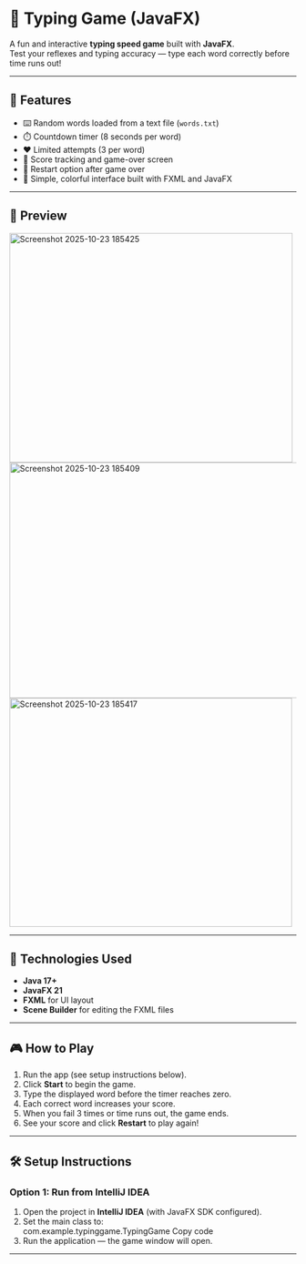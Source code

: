 # 🎯 Typing Game (JavaFX)

A fun and interactive **typing speed game** built with **JavaFX**.  
Test your reflexes and typing accuracy — type each word correctly before time runs out!

---

## 🚀 Features
- ⌨️ Random words loaded from a text file (`words.txt`)
- ⏱️ Countdown timer (8 seconds per word)
- ❤️ Limited attempts (3 per word)
- 🧮 Score tracking and game-over screen
- 🔁 Restart option after game over
- 🎨 Simple, colorful interface built with FXML and JavaFX

---

## 📸 Preview
<img width="497" height="403" alt="Screenshot 2025-10-23 185425" src="https://github.com/user-attachments/assets/0bdd3d41-3a22-47e2-9abd-c19f936b3e9d" />

<img width="506" height="414" alt="Screenshot 2025-10-23 185409" src="https://github.com/user-attachments/assets/0e068cd8-ff1f-4fa1-83cc-9bc24a3b14ee" />

<img width="496" height="402" alt="Screenshot 2025-10-23 185417" src="https://github.com/user-attachments/assets/4d26c9c8-7f73-43e6-a3d0-b1b0a068d06d" />






---


## 🧩 Technologies Used
- **Java 17+**
- **JavaFX 21**
- **FXML** for UI layout
- **Scene Builder**  for editing the FXML files

---

## 🎮 How to Play
1. Run the app (see setup instructions below).  
2. Click **Start** to begin the game.  
3. Type the displayed word before the timer reaches zero.  
4. Each correct word increases your score.  
5. When you fail 3 times or time runs out, the game ends.  
6. See your score and click **Restart** to play again!

---

## 🛠️ Setup Instructions

### Option 1: Run from IntelliJ IDEA
1. Open the project in **IntelliJ IDEA** (with JavaFX SDK configured).  
2. Set the main class to:  
com.example.typinggame.TypingGame
Copy code
3. Run the application — the game window will open.


---

## 
